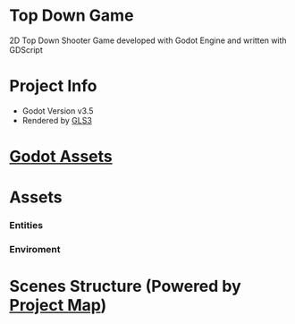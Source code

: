 # Top Down Game
2D Top Down Shooter Game developed with Godot Engine and written with GDScript

# Project Info
- Godot Version v3.5
- Rendered by [GLS3](https://docs.godotengine.org/en/stable/tutorials/rendering/gles2_gles3_differences.html)

# [Godot Assets](https://godotengine.org/asset-library/asset)

# Assets 
### Entities

### Enviroment

# Scenes Structure (Powered by [Project Map](https://github.com/Yogoda/Project-Map))


